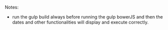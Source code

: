 Notes:
- run the gulp build always before running the gulp bowerJS and then the dates and other functionalities will display and execute correctly.
